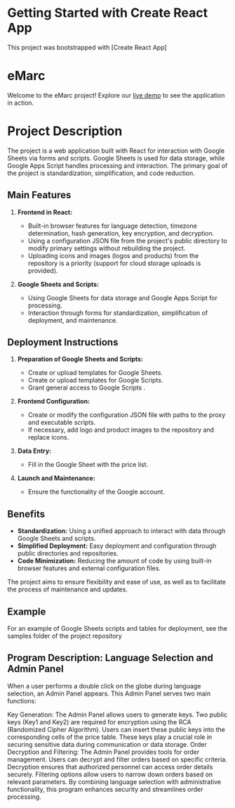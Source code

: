 # Getting Started with Create React App
This project was bootstrapped with [Create React App]
# eMarc
Welcome to the eMarc project! Explore our [live demo](https://anjibarik.github.io/do/) to see the application in action.

# Project Description

<p>
  The project is a web application built with React for interaction with Google Sheets via forms and scripts. Google Sheets is used for data storage, while Google Apps Script handles processing and interaction. The primary goal of the project is standardization, simplification, and code reduction.
</p>

## Main Features

1. **Frontend in React:**
    - Built-in browser features for language detection, timezone determination, hash generation, key encryption, and decryption.
    - Using a configuration JSON file from the project's public directory to modify primary settings without rebuilding the project.
    - Uploading icons and images (logos and products) from the repository is a priority (support for cloud storage uploads is provided).

2. **Google Sheets and Scripts:**
    - Using Google Sheets for data storage and Google Apps Script for processing.
    - Interaction through forms for standardization, simplification of deployment, and maintenance.

## Deployment Instructions

1. **Preparation of Google Sheets and Scripts:**
    - Create or upload templates for Google Sheets.
    - Create or upload templates for Google Scripts.
    - Grant general access to Google Scripts .

2. **Frontend Configuration:**
    - Create or modify the configuration JSON file with paths to the proxy and executable scripts.
    - If necessary, add logo and product images to the repository and replace icons.

3. **Data Entry:**
    - Fill in the Google Sheet with the price list.

4. **Launch and Maintenance:**
    - Ensure the functionality of the Google account.

## Benefits

- **Standardization:** Using a unified approach to interact with data through Google Sheets and scripts.
- **Simplified Deployment:** Easy deployment and configuration through public directories and repositories.
- **Code Minimization:** Reducing the amount of code by using built-in browser features and external configuration files.

<p>
  The project aims to ensure flexibility and ease of use, as well as to facilitate the process of maintenance and updates.
</p>

## Example
For an example of Google Sheets scripts and tables for deployment, see the samples folder of the project repository

## Program Description: Language Selection and Admin Panel
When a user performs a double click on the globe during language selection, an Admin Panel appears. This Admin Panel serves two main functions:

Key Generation:
The Admin Panel allows users to generate keys.
Two public keys (Key1 and Key2) are required for encryption using the RCA (Randomized Cipher Algorithm).
Users can insert these public keys into the corresponding cells of the price table.
These keys play a crucial role in securing sensitive data during communication or data storage.
Order Decryption and Filtering:
The Admin Panel provides tools for order management.
Users can decrypt and filter orders based on specific criteria.
Decryption ensures that authorized personnel can access order details securely.
Filtering options allow users to narrow down orders based on relevant parameters.
By combining language selection with administrative functionality, this program enhances security and streamlines order processing.
